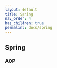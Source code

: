 ```yaml
---
layout: default
title: Spring
nav_order: 4
has_children: true
permalink: docs/spring
---
```


## Spring

### AOP

